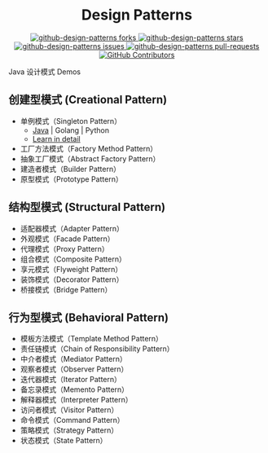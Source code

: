 <h1 align="center">
  Design Patterns
</h1>

<p align="center">
    <a href="https://github.com/Shen-Xmas/design-patterns/fork" target="blank">
        <img src="https://img.shields.io/github/forks/Shen-Xmas/design-patterns" alt="github-design-patterns forks"/>
    </a>
    <a href="https://github.com/Shen-Xmas/design-patterns/stargazers" target="blank">
        <img src="https://img.shields.io/github/stars/Shen-Xmas/design-patterns" alt="github-design-patterns stars"/>
    </a>
    <a href="https://github.com/Shen-Xmas/design-patterns/issues" target="blank">
        <img src="https://img.shields.io/github/issues/Shen-Xmas/design-patterns" alt="github-design-patterns issues"/>
    </a>
    <a href="https://github.com/Shen-Xmas/design-patterns/pulls" target="blank">
        <img src="https://img.shields.io/github/issues-pr/Shen-Xmas/design-patterns" alt="github-design-patterns pull-requests"/>
    </a>
    <a href="https://github.com/Shen-Xmas/design-patterns/graphs/contributors">
      <img alt="GitHub Contributors" src="https://img.shields.io/github/contributors/Shen-Xmas/design-patterns" />
    </a>
</p>

Java 设计模式 Demos

## 创建型模式  (Creational Pattern)

* 单例模式（Singleton Pattern）
  - [Java]() | Golang | Python
  - [Learn in detail]()
* 工厂方法模式（Factory Method Pattern）
* 抽象工厂模式（Abstract Factory Pattern）
* 建造者模式（Builder Pattern）
* 原型模式（Prototype Pattern）

## 结构型模式  (Structural Pattern)

* 适配器模式（Adapter Pattern）
* 外观模式（Facade Pattern）
* 代理模式（Proxy Pattern）
* 组合模式（Composite Pattern）
* 享元模式（Flyweight Pattern）
* 装饰模式（Decorator Pattern）
* 桥接模式（Bridge Pattern）

## 行为型模式  (Behavioral Pattern)

* 模板方法模式（Template Method Pattern）
* 责任链模式（Chain of Responsibility Pattern）
* 中介者模式（Mediator Pattern）
* 观察者模式（Observer Pattern）
* 迭代器模式（Iterator Pattern）
* 备忘录模式（Memento Pattern）
* 解释器模式（Interpreter Pattern）
* 访问者模式（Visitor Pattern）
* 命令模式（Command Pattern）
* 策略模式（Strategy Pattern）
* 状态模式（State Pattern）
